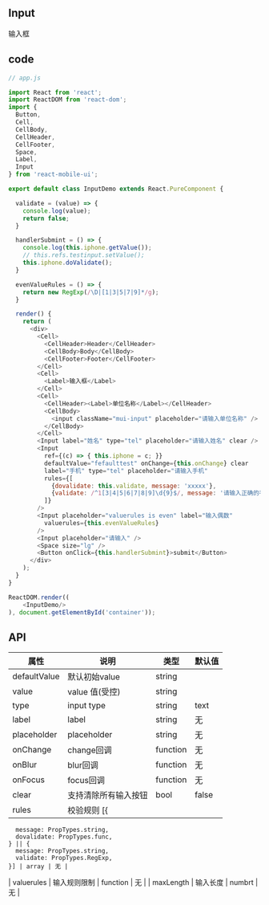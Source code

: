 ## Input

输入框

## code

```js
// app.js

import React from 'react';
import ReactDOM from 'react-dom';
import { 
  Button,
  Cell,
  CellBody,
  CellHeader,
  CellFooter,
  Space,
  Label,
  Input
} from 'react-mobile-ui';

export default class InputDemo extends React.PureComponent {

  validate = (value) => {
    console.log(value);
    return false;
  }

  handlerSubmint = () => {
    console.log(this.iphone.getValue());
    // this.refs.testinput.setValue();
    this.iphone.doValidate();
  }

  evenValueRules = () => {
    return new RegExp(/\D|[1|3|5|7|9]*/g);
  }

  render() {
    return (
      <div>
        <Cell>
          <CellHeader>Header</CellHeader>
          <CellBody>Body</CellBody>
          <CellFooter>Footer</CellFooter>
        </Cell>
        <Cell>
          <Label>输入框</Label>
        </Cell>
        <Cell>
          <CellHeader><Label>单位名称</Label></CellHeader>
          <CellBody>
            <input className="mui-input" placeholder="请输入单位名称" />
          </CellBody>
        </Cell>
        <Input label="姓名" type="tel" placeholder="请输入姓名" clear />
        <Input 
          ref={(c) => { this.iphone = c; }}
          defaultValue="fefaulttest" onChange={this.onChange} clear
          label="手机" type="tel" placeholder="请输入手机"
          rules={[
            {dovalidate: this.validate, message: 'xxxxx'},
            {validate: /^1[3|4|5|6|7|8|9]\d{9}$/, message: '请输入正确的手机号码'}
          ]}
        />
        <Input placeholder="valuerules is even" label="输入偶数"
          valuerules={this.evenValueRules}
        />
        <Input placeholder="请输入" />
        <Space size="lg" />
        <Button onClick={this.handlerSubmint}>submit</Button>
      </div>
    );
  }
}

ReactDOM.render((
    <InputDemo/>
), document.getElementById('container'));

```

## API

属性 | 说明 | 类型 | 默认值
----|-----|------|------
| defaultValue    | 默认初始value  |   string |  |
| value    |  value 值(受控) | string | |
| type   | input type  | string |    text  |
| label    | label | string |   无  |
| placeholder    | placeholder |   string  | 无 |
|  onChange |  change回调 | function | 无 |
| onBlur |  blur回调 | function | 无 |
| onFocus |  focus回调 | function | 无 |
| clear |  支持清除所有输入按钮 | bool | false |
| rules |  校验规则 [{
      message: PropTypes.string,
      dovalidate: PropTypes.func,
    } || {
      message: PropTypes.string,
      validate: PropTypes.RegExp,
    }] | array | 无 |
| valuerules |  输入规则限制 | function | 无 |
| maxLength |  输入长度 | numbrt | 无 |


